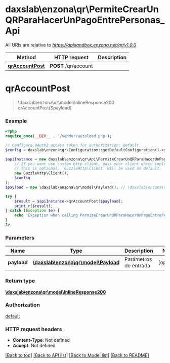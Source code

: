 # daxslab\enzona\qr\PermiteCrearUnQRParaHacerUnPagoEntrePersonas_Api

All URIs are relative to *https://apisandbox.enzona.net/qr/v1.0.0*

Method | HTTP request | Description
------------- | ------------- | -------------
[**qrAccountPost**](PermiteCrearUnQRParaHacerUnPagoEntrePersonas_Api.md#qrAccountPost) | **POST** /qr/account | 


# **qrAccountPost**
> \daxslab\enzona\qr\model\InlineResponse200 qrAccountPost($payload)



### Example
```php
<?php
require_once(__DIR__ . '/vendor/autoload.php');

// Configure OAuth2 access token for authorization: default
$config = daxslab\enzona\qr\Configuration::getDefaultConfiguration()->setAccessToken('YOUR_ACCESS_TOKEN');

$apiInstance = new daxslab\enzona\qr\Api\PermiteCrearUnQRParaHacerUnPagoEntrePersonas_Api(
    // If you want use custom http client, pass your client which implements `GuzzleHttp\ClientInterface`.
    // This is optional, `GuzzleHttp\Client` will be used as default.
    new GuzzleHttp\Client(),
    $config
);
$payload = new \daxslab\enzona\qr\model\Payload(); // \daxslab\enzona\qr\model\Payload | Parámetros de entrada

try {
    $result = $apiInstance->qrAccountPost($payload);
    print_r($result);
} catch (Exception $e) {
    echo 'Exception when calling PermiteCrearUnQRParaHacerUnPagoEntrePersonas_Api->qrAccountPost: ', $e->getMessage(), PHP_EOL;
}
?>
```

### Parameters

Name | Type | Description  | Notes
------------- | ------------- | ------------- | -------------
 **payload** | [**\daxslab\enzona\qr\model\Payload**](../Model/Payload.md)| Parámetros de entrada | [optional]

### Return type

[**\daxslab\enzona\qr\model\InlineResponse200**](../Model/InlineResponse200.md)

### Authorization

[default](../../README.md#default)

### HTTP request headers

 - **Content-Type**: Not defined
 - **Accept**: Not defined

[[Back to top]](#) [[Back to API list]](../../README.md#documentation-for-api-endpoints) [[Back to Model list]](../../README.md#documentation-for-models) [[Back to README]](../../README.md)

